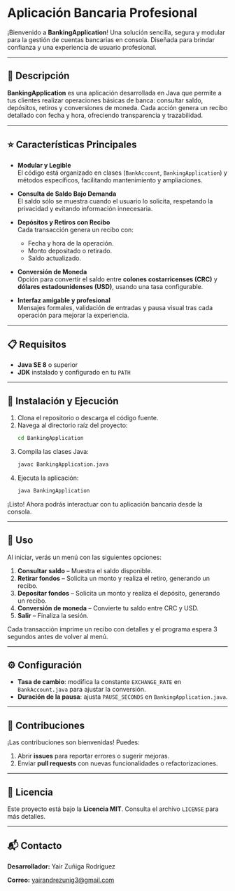 # Aplicación Bancaria Profesional

¡Bienvenido a **BankingApplication**! Una solución sencilla, segura y modular para la gestión de cuentas bancarias en consola. Diseñada para brindar confianza y una experiencia de usuario profesional.

---

## 🚀 Descripción

**BankingApplication** es una aplicación desarrollada en Java que permite a tus clientes realizar operaciones básicas de banca: consultar saldo, depósitos, retiros y conversiones de moneda. Cada acción genera un recibo detallado con fecha y hora, ofreciendo transparencia y trazabilidad.

---

## ⭐ Características Principales

- **Modular y Legible**  
  El código está organizado en clases (`BankAccount`, `BankingApplication`) y métodos específicos, facilitando mantenimiento y ampliaciones.

- **Consulta de Saldo Bajo Demanda**  
  El saldo sólo se muestra cuando el usuario lo solicita, respetando la privacidad y evitando información innecesaria.

- **Depósitos y Retiros con Recibo**  
  Cada transacción genera un recibo con:
  - Fecha y hora de la operación.
  - Monto depositado o retirado.
  - Saldo actualizado.

- **Conversión de Moneda**  
  Opción para convertir el saldo entre **colones costarricenses (CRC)** y **dólares estadounidenses (USD)**, usando una tasa configurable.

- **Interfaz amigable y profesional**  
  Mensajes formales, validación de entradas y pausa visual tras cada operación para mejorar la experiencia.

---

## 📋 Requisitos

- **Java SE 8** o superior
- **JDK** instalado y configurado en tu `PATH`

---

## 🔧 Instalación y Ejecución

1. Clona el repositorio o descarga el código fuente.
2. Navega al directorio raíz del proyecto:
   ```bash
   cd BankingApplication
   ```
3. Compila las clases Java:
   ```bash
   javac BankingApplication.java
   ```
4. Ejecuta la aplicación:
   ```bash
   java BankingApplication
   ```

¡Listo! Ahora podrás interactuar con tu aplicación bancaria desde la consola.

---

## 🎯 Uso

Al iniciar, verás un menú con las siguientes opciones:

1. **Consultar saldo** – Muestra el saldo disponible.
2. **Retirar fondos** – Solicita un monto y realiza el retiro, generando un recibo.
3. **Depositar fondos** – Solicita un monto y realiza el depósito, generando un recibo.
4. **Conversión de moneda** – Convierte tu saldo entre CRC y USD.
9. **Salir** – Finaliza la sesión.

Cada transacción imprime un recibo con detalles y el programa espera 3 segundos antes de volver al menú.

---

## ⚙️ Configuración

- **Tasa de cambio**: modifica la constante `EXCHANGE_RATE` en `BankAccount.java` para ajustar la conversión.
- **Duración de la pausa**: ajusta `PAUSE_SECONDS` en `BankingApplication.java`.

---

## 🤝 Contribuciones

¡Las contribuciones son bienvenidas! Puedes:

1. Abrir **issues** para reportar errores o sugerir mejoras.
2. Enviar **pull requests** con nuevas funcionalidades o refactorizaciones.

---

## 📄 Licencia

Este proyecto está bajo la **Licencia MIT**. Consulta el archivo `LICENSE` para más detalles.

---

## 📬 Contacto

**Desarrollador:** Yair Zuñiga Rodriguez 

**Correo:** yairandrezunig3@gmail.com




